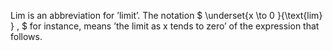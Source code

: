 Lim is an abbreviation for ’limit’. The notation
$ \underset{x \to 0 }{\text{lim} } , $ for instance, means ’the limit as
x tends to zero’ of the expression that follows.
